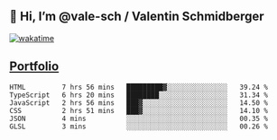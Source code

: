 ## 👋 Hi, I’m @vale-sch / Valentin Schmidberger
[![wakatime](https://wakatime.com/badge/user/7560c813-56c2-4ce8-b378-268c8ee84276.svg)](https://wakatime.com/@7560c813-56c2-4ce8-b378-268c8ee84276)
##  [Portfolio](https://vale-sch.github.io/ValentinSchmidberger/ "Portfolio")
<!--START_SECTION:waka-->

```text
HTML         7 hrs 56 mins   █████████▓░░░░░░░░░░░░░░░   39.24 %
TypeScript   6 hrs 20 mins   ████████░░░░░░░░░░░░░░░░░   31.34 %
JavaScript   2 hrs 56 mins   ███▓░░░░░░░░░░░░░░░░░░░░░   14.50 %
CSS          2 hrs 51 mins   ███▓░░░░░░░░░░░░░░░░░░░░░   14.10 %
JSON         4 mins          ░░░░░░░░░░░░░░░░░░░░░░░░░   00.35 %
GLSL         3 mins          ░░░░░░░░░░░░░░░░░░░░░░░░░   00.26 %
```

<!--END_SECTION:waka-->
